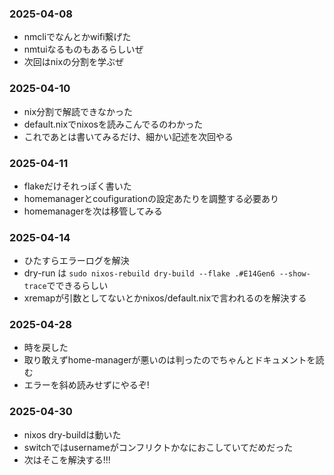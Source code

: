 ### 2025-04-08

- nmcliでなんとかwifi繋げた
- nmtuiなるものもあるらしいぜ
- 次回はnixの分割を学ぶぜ

### 2025-04-10

- nix分割で解読できなかった
- default.nixでnixosを読みこんでるのわかった
- これであとは書いてみるだけ、細かい記述を次回やる

### 2025-04-11

- flakeだけそれっぽく書いた
- homemanagerとcoufigurationの設定あたりを調整する必要あり
- homemanagerを次は移管してみる

### 2025-04-14

- ひたすらエラーログを解決
- dry-run は `sudo nixos-rebuild dry-build --flake .#E14Gen6 --show-trace`でできるらしい
- xremapが引数としてないとかnixos/default.nixで言われるのを解決する

### 2025-04-28

- 時を戻した
- 取り敢えずhome-managerが悪いのは判ったのでちゃんとドキュメントを読む
- エラーを斜め読みせずにやるぞ!

### 2025-04-30

- nixos dry-buildは動いた
- switchではusernameがコンフリクトかなにおこしていてだめだった
- 次はそこを解決する!!!
